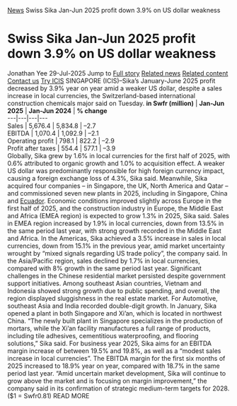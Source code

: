 [News](https://www.icis.com/explore/resources/news/) Swiss Sika Jan-Jun 2025 profit down 3.9% on US dollar weakness
# Swiss Sika Jan-Jun 2025 profit down 3.9% on US dollar weakness
Jonathan Yee
29-Jul-2025
Jump to
[Full story](https://www.icis.com/explore/resources/news/2025/07/29/11123316/swiss-sika-jan-jun-2025-profit-down-3-9-on-us-dollar-weakness/#full-story)
[Related news](https://www.icis.com/explore/resources/news/2025/07/29/11123316/swiss-sika-jan-jun-2025-profit-down-3-9-on-us-dollar-weakness/#related-articles)
[Related content](https://www.icis.com/explore/resources/news/2025/07/29/11123316/swiss-sika-jan-jun-2025-profit-down-3-9-on-us-dollar-weakness/#related-contents)
[Contact us](https://www.icis.com/explore/resources/news/2025/07/29/11123316/swiss-sika-jan-jun-2025-profit-down-3-9-on-us-dollar-weakness/#contact-us)
[Try ICIS](https://www.icis.com/explore/contact/try-icis-today/?intcmp=individual-news_try-icis)
SINGAPORE (ICIS)–Sika’s January-June 2025 profit decreased by 3.9% year on year amid a weaker US dollar, despite a sales increase in local currencies, the Switzerland-based international construction chemicals major said on Tuesday. 
**in Swfr (million)** |  **Jan-Jun 2025** |  **Jan-Jun 2024** |  **% change**  
---|---|---|---  
Sales  |  5,676.4  |  5,834.8  |  –2.7   
EBITDA  |  1,070.4  |  1,092.9  |  –2.1   
Operating profit  |  798.1  |  822.2  |  –2.9   
Profit after taxes  |  554.4  |  577.1  |  –3.9   
Globally, Sika grew by 1.6% in local currencies for the first half of 2025, with 0.6% attributed to organic growth and 1.0% to acquisition effect. 
A weaker US dollar was predominantly responsible for high foreign currency impact, causing a foreign exchange loss of 4.3%, Sika said. 
Meanwhile, Sika acquired four companies – in Singapore, the UK, North America and Qatar – and commissioned seven new plants in 2025, including in Singapore, China and [ Ecuador](https://subscriber.icis.com/news/petchem/news-article-00111089856). 
Economic conditions improved slightly across Europe in the first half of 2025, and the construction industry in Europe, the Middle East and Africa (EMEA region) is expected to grow 1.3% in 2025, Sika said. 
Sales in EMEA region increased by 1.9% in local currencies, down from 13.5% in the same period last year, with strong growth recorded in the Middle East and Africa. 
In the Americas, Sika achieved a 3.5% increase in sales in local currencies, down from 15.1% in the previous year, amid market uncertainty wrought by “mixed signals regarding US trade policy”, the company said. 
In the Asia/Pacific region, sales declined by 1.7% in local currencies, compared with 8% growth in the same period last year. 
Significant challenges in the Chinese residential market persisted despite government support initiatives. 
Among southeast Asian countries, Vietnam and Indonesia showed strong growth due to public spending, and overall, the region displayed sluggishness in the real estate market. For Automotive, southeast Asia and India recorded double-digit growth. 
In January, Sika opened a plant in both Singapore and Xi’an, which is located in northwest China. 
“The newly built plant in Singapore specializes in the production of mortars, while the Xi’an facility manufactures a full range of products, including tile adhesives, cementitious waterproofing, and flooring solutions,” Sika said. 
For business year 2025, Sika aims for an EBITDA margin increase of between 19.5% and 19.8%, as well as a “modest sales increase in local currencies”. 
The EBITDA margin for the first six months of 2025 increased to 18.9% year on year, compared with 18.7% in the same period last year. 
“Amid uncertain market development, Sika will continue to grow above the market and is focusing on margin improvement,” the company said in its confirmation of strategic medium-term targets for 2028. 
($1 = Swfr0.81) 
READ MORE